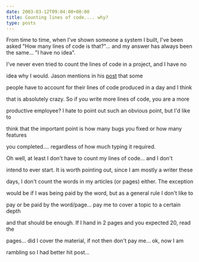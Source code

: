 ```yaml
---
date: 2003-03-12T09:04:00+00:00
title: Counting lines of code.... why?
type: posts
---
```

 From time to time, when I've shown someone a system I built, I've been asked "How many lines of code is that?"... and my answer has always been the same... "I have no idea".

I've never even tried to count the lines of code in a project, and I have no

idea why I would. Jason mentions in his [post](http://dotnetweblogs.com/Jtucker/posts/3685.aspx) that some

people have to account for their lines of code produced in a day and I think

that is absolutely crazy. So if you write more lines of code, you are a more

productive employee? I hate to point out such an obvious point, but I'd like to

think that the important point is how many bugs you fixed or how many features

you completed.... regardless of how much typing it required.

Oh well, at least I don't have to count my lines of code... and I don't

intend to ever start. It is worth pointing out, since I am mostly a writer these

days, I don't count the words in my articles (or pages) either. The exception

would be if I was being paid by the word, but as a general rule I don't like to

pay or be paid by the word/page... pay me to cover a topic to a certain depth

and that should be enough. If I hand in 2 pages and you expected 20, read the

pages... did I cover the material, if not then don't pay me... ok, now I am

rambling so I had better hit post...

